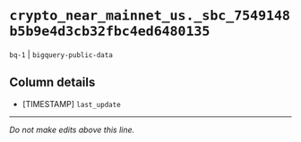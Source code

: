 # `crypto_near_mainnet_us._sbc_7549148b5b9e4d3cb32fbc4ed6480135`
`bq-1` | `bigquery-public-data`

## Column details
* [TIMESTAMP] `last_update`

-------------------------------------------------------------------------------
*Do not make edits above this line.*
